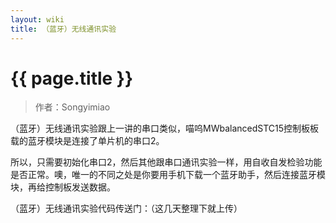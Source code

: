 ```yaml
---
layout: wiki
title: （蓝牙）无线通讯实验
---
```


# {{ page.title }}

> 作者：Songyimiao

（蓝牙）无线通讯实验跟上一讲的串口类似，喵呜MWbalancedSTC15控制板板载的蓝牙模块是连接了单片机的串口2。

所以，只需要初始化串口2，然后其他跟串口通讯实验一样，用自收自发检验功能是否正常。噢，唯一的不同之处是你要用手机下载一个蓝牙助手，然后连接蓝牙模块，再给控制板发送数据。

（蓝牙）无线通讯实验代码传送门：（这几天整理下就上传）

